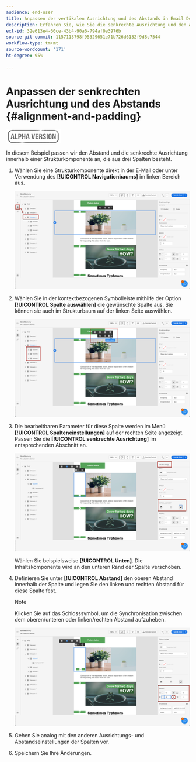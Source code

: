 ```yaml
---
audience: end-user
title: Anpassen der vertikalen Ausrichtung und des Abstands in Email Designer
description: Erfahren Sie, wie Sie die senkrechte Ausrichtung und den Abstand anpassen.
exl-id: 32e613e4-60ce-43b4-90a6-794af0e3976b
source-git-commit: 1157113798f95329651e71b726d6132f9d8c7544
workflow-type: tm+mt
source-wordcount: '171'
ht-degree: 95%

---
```


# Anpassen der senkrechten Ausrichtung und des Abstands {#alignment-and-padding}

![](../assets/do-not-localize/badge.png)

In diesem Beispiel passen wir den Abstand und die senkrechte Ausrichtung innerhalb einer Strukturkomponente an, die aus drei Spalten besteht.

1. Wählen Sie eine Strukturkomponente direkt in der E-Mail oder unter Verwendung des **[!UICONTROL Navigationbaums]** im linken Bereich aus.

   ![](assets/alignment_1.png)

1. Wählen Sie in der kontextbezogenen Symbolleiste mithilfe der Option **[!UICONTROL Spalte auswählen]** die gewünschte Spalte aus. Sie können sie auch im Strukturbaum auf der linken Seite auswählen.

   ![](assets/alignment_2.png)

1. Die bearbeitbaren Parameter für diese Spalte werden im Menü **[!UICONTROL Spalteneinstellungen]** auf der rechten Seite angezeigt. Passen Sie die **[!UICONTROL senkrechte Ausrichtung]** im entsprechenden Abschnitt an.

   ![](assets/alignment_3.png)

   Wählen Sie beispielsweise **[!UICONTROL Unten]**. Die Inhaltskomponente wird an den unteren Rand der Spalte verschoben.

1. Definieren Sie unter **[!UICONTROL Abstand]** den oberen Abstand innerhalb der Spalte und legen Sie den linken und rechten Abstand für diese Spalte fest.

   >[!NOTE]
   >
   >Klicken Sie auf das Schlosssymbol, um die Synchronisation zwischen dem oberen/unteren oder linken/rechten Abstand aufzuheben.

   ![](assets/alignment_4.png)

1. Gehen Sie analog mit den anderen Ausrichtungs- und Abstandseinstellungen der Spalten vor.

1. Speichern Sie Ihre Änderungen.
